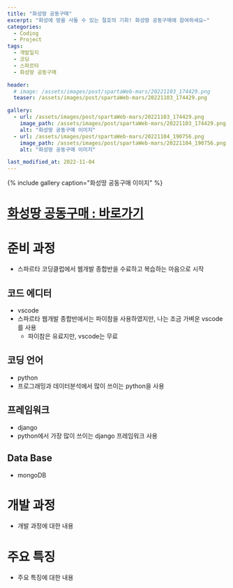 ```yaml
---
title: "화성땅 공동구매"
excerpt: "화성에 땅을 사둘 수 있는 절호의 기회! 화성땅 공동구매에 참여하세요~"
categories:
  - Coding
  - Project
tags:
  - 개발일지
  - 코딩
  - 스파르타
  - 화성땅 공동구매

header:
  # image: /assets/images/post/spartaWeb-mars/20221103_174429.png
  teaser: /assets/images/post/spartaWeb-mars/20221103_174429.png

gallery:
  - url: /assets/images/post/spartaWeb-mars/20221103_174429.png
    image_path: /assets/images/post/spartaWeb-mars/20221103_174429.png
    alt: "화성땅 공동구매 이미지"
  - url: /assets/images/post/spartaWeb-mars/20221104_190756.png
    image_path: /assets/images/post/spartaWeb-mars/20221104_190756.png
    alt: "화성땅 공동구매 이미지"

last_modified_at: 2022-11-04
---
```



{% include gallery caption="화성땅 공동구매 이미지" %}

# [화성땅 공동구매 : 바로가기](http://leeyj85.shop/spartaWeb/spartaWeb_mars/)


# 준비 과정
- 스파르타 코딩클럽에서 웹개발 종합반을 수료하고 복습하는 마음으로 시작

## 코드 에디터
- vscode
- 스파르타 웹개발 종합반에서는 파이참을 사용하였지만, 나는 조금 가벼운 vscode를 사용
  - 파이참은 유료지만, vscode는 무료

## 코딩 언어
- python
- 프로그래밍과 데이터분석에서 많이 쓰이는 python을 사용

## 프레임워크
- django
- python에서 가장 많이 쓰이는 django 프레임워크 사용

## Data Base
- mongoDB

# 개발 과정
- 개발 과정에 대한 내용

# 주요 특징
- 주요 특징에 대한 내용
